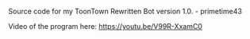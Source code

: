 Source code for my ToonTown Rewritten Bot version 1.0. - primetime43

Video of the program here: https://youtu.be/V99R-XxamC0
